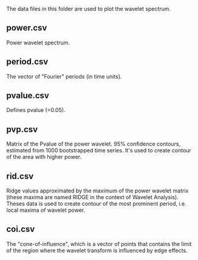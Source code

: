 
The data files in this folder are used to plot the wavelet spectrum. 

## power.csv
Power wavelet spectrum.

## period.csv
The vector of "Fourier" periods (in time units). 

## pvalue.csv
Defines pvalue (=0.05).

## pvp.csv
Matrix of the Pvalue of the power wavelet. 95\% confidence contours, estimated from 1000 bootstrapped time series. It's used to create contour of the area with higher power.

## rid.csv
Ridge values approximated by the maximum of the power wavelet matrix (these maxima are named RIDGE in the context of Wavelet Analysis). Theses data is used to create contour of the most prominent period, i.e. local maxima of wavelet power. 

## coi.csv
The "cone-of-influence", which is a vector of points that contains the limit of the region where the wavelet transform is influenced by edge effects.


